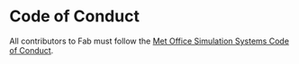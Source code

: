 # Code of Conduct

All contributors to Fab must follow the [Met Office Simulation Systems Code of Conduct](https://metoffice.github.io/simulation-systems/FurtherDetails/code_of_conduct).
